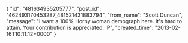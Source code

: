  {
   "id": "481634935205777",
   "post_id": "462493170453287_481521431883794",
   "from_name": "Scott Duncan",
   "message": "I want a 100% Horny woman demograph here. It's hard to attain. Your contribution is appreciated. :P",
   "created_time": "2013-02-16T10:11:12+0000"
 }
